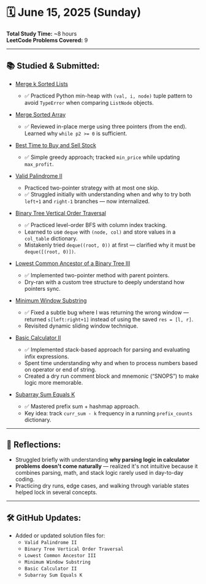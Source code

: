 # 🗓️ June 15, 2025 (Sunday)

**Total Study Time:** ~8 hours  
**LeetCode Problems Covered:** 9

---

## 📚 Studied & Submitted:

- [Merge k Sorted Lists](https://leetcode.com/problems/merge-k-sorted-lists/submissions/1665087972/)
  - ✅ Practiced Python min-heap with `(val, i, node)` tuple pattern to avoid `TypeError` when comparing `ListNode` objects.

- [Merge Sorted Array](https://leetcode.com/problems/merge-sorted-array/description/)
  - ✅ Reviewed in-place merge using three pointers (from the end). Learned why `while p2 >= 0` is sufficient.

- [Best Time to Buy and Sell Stock](https://leetcode.com/problems/best-time-to-buy-and-sell-stock/submissions/1665528251/)
  - ✅ Simple greedy approach; tracked `min_price` while updating `max_profit`.

- [Valid Palindrome II](https://leetcode.com/problems/valid-palindrome-ii/)
  - Practiced two-pointer strategy with at most one skip.
  - ✅ Struggled initially with understanding when and why to try both `left+1` and `right-1` branches — now internalized.

- [Binary Tree Vertical Order Traversal](https://leetcode.com/problems/binary-tree-vertical-order-traversal/)
  - ✅ Practiced level-order BFS with column index tracking.
  - Learned to use `deque` with `(node, col)` and store values in a `col_table` dictionary.
  - Mistakenly tried `deque((root, 0))` at first — clarified why it must be `deque([(root, 0)])`.

- [Lowest Common Ancestor of a Binary Tree III](https://leetcode.com/problems/lowest-common-ancestor-of-a-binary-tree-iii/submissions/)
  - ✅ Implemented two-pointer method with parent pointers.
  - Dry-ran with a custom tree structure to deeply understand how pointers sync.

- [Minimum Window Substring](https://leetcode.com/problems/minimum-window-substring/)
  - ✅ Fixed a subtle bug where I was returning the wrong window — returned `s[left:right+1]` instead of using the saved `res = [l, r]`.
  - Revisited dynamic sliding window technique.

- [Basic Calculator II](https://leetcode.com/problems/basic-calculator-ii/)
  - ✅ Implemented stack-based approach for parsing and evaluating infix expressions.
  - Spent time understanding why and when to process numbers based on operator or end of string.
  - Created a dry run comment block and mnemonic (“SNOPS”) to make logic more memorable.

- [Subarray Sum Equals K](https://leetcode.com/problems/subarray-sum-equals-k/description/)
  - ✅ Mastered prefix sum + hashmap approach.
  - Key idea: track `curr_sum - k` frequency in a running `prefix_counts` dictionary.

---

## 🧠 Reflections:
- Struggled briefly with understanding **why parsing logic in calculator problems doesn't come naturally** — realized it's not intuitive because it combines parsing, math, and stack logic rarely used in day-to-day coding.
- Practicing dry runs, edge cases, and walking through variable states helped lock in several concepts.

---

## 🛠️ GitHub Updates:
- Added or updated solution files for:
  - `Valid Palindrome II`
  - `Binary Tree Vertical Order Traversal`
  - `Lowest Common Ancestor III`
  - `Minimum Window Substring`
  - `Basic Calculator II`
  - `Subarray Sum Equals K`